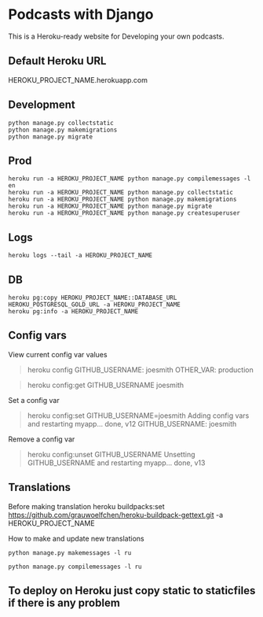 # Podcasts with Django

This is a Heroku-ready website for Developing your own podcasts.

## Default Heroku URL

HEROKU_PROJECT_NAME.herokuapp.com

## Development

    python manage.py collectstatic
    python manage.py makemigrations
    python manage.py migrate

## Prod

    heroku run -a HEROKU_PROJECT_NAME python manage.py compilemessages -l en
    heroku run -a HEROKU_PROJECT_NAME python manage.py collectstatic
    heroku run -a HEROKU_PROJECT_NAME python manage.py makemigrations
    heroku run -a HEROKU_PROJECT_NAME python manage.py migrate
    heroku run -a HEROKU_PROJECT_NAME python manage.py createsuperuser

## Logs

    heroku logs --tail -a HEROKU_PROJECT_NAME

## DB

    heroku pg:copy HEROKU_PROJECT_NAME::DATABASE_URL HEROKU_POSTGRESQL_GOLD_URL -a HEROKU_PROJECT_NAME
    heroku pg:info -a HEROKU_PROJECT_NAME


## Config vars

View current config var values

> heroku config
> GITHUB_USERNAME: joesmith
> OTHER_VAR: production

> heroku config:get GITHUB_USERNAME
> joesmith

Set a config var

> heroku config:set GITHUB_USERNAME=joesmith
> Adding config vars and restarting myapp... done, v12
> GITHUB_USERNAME: joesmith

Remove a config var

> heroku config:unset GITHUB_USERNAME
> Unsetting GITHUB_USERNAME and restarting myapp... done, v13

## Translations


Before making translation
heroku buildpacks:set https://github.com/grauwoelfchen/heroku-buildpack-gettext.git -a HEROKU_PROJECT_NAME

How to make and update new translations

    python manage.py makemessages -l ru

    python manage.py compilemessages -l ru


## To deploy on Heroku just copy static to staticfiles if there is any problem
